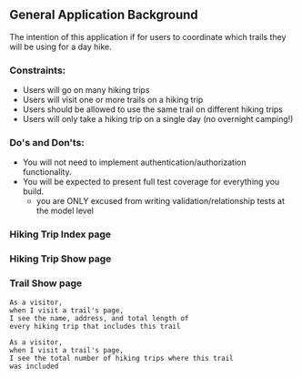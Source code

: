## General Application Background

The intention of this application if for users to coordinate which trails they will be using for a day hike.

### Constraints:

- Users will go on many hiking trips
- Users will visit one or more trails on a hiking trip
- Users should be allowed to use the same trail on different hiking trips
- Users will only take a hiking trip on a single day (no overnight camping!)


### Do's and Don'ts:

- You will not need to implement authentication/authorization functionality.
- You will be expected to present full test coverage for everything you build.
  - you are ONLY excused from writing validation/relationship tests at the model level


### Hiking Trip Index page
<!-- ```
As a visitor,
when I visit the hiking trips index page,
I see a list of all hiking trip names in
the database.
``` -->

<!-- ```
As a visitor,
when I visit the hiking trips index page,
and I click on the name of a hiking trip,
I see a unique page for that hiking trip.
``` -->

### Hiking Trip Show page
<!-- ```
As a visitor,
when I visit a hiking trip's page,
I see a list of trails included in the trip,
I see the name, address, and length for each trail.
``` -->

<!--
```
<!-- As a visitor,
when I visit a hiking trip's page,
I see the average hiking distance
of all trails on that hiking trip
```

```
As a visitor,
when I visit a hiking trip's page,
I see the longest hiking distance
from all trails on that hiking trip
```

```
As a visitor,
when I visit a hiking trip's page,
I see the shortest hiking distance
from all trails on that hiking trip
``` -->

<!-- ```
As a visitor,
when I visit a hiking trip's page,
I can click on the name of a trail
to see a show page for that specific trail.
``` -->

### Trail Show page

```
As a visitor,
when I visit a trail's page,
I see the name, address, and total length of
every hiking trip that includes this trail
```

```
As a visitor,
when I visit a trail's page,
I see the total number of hiking trips where this trail
was included
```
